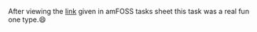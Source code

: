 After viewing the [link](https://github.com/amfoss/star-me) given in amFOSS tasks sheet this task was a real fun one type.:smile:
